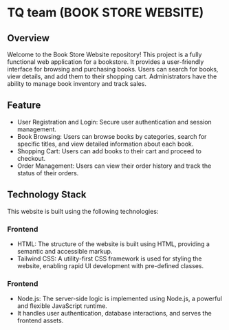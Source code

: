 # TQ team (BOOK STORE WEBSITE)

## Overview 

Welcome to the Book Store Website repository! This project is a fully functional web application for a bookstore. It provides a user-friendly interface for browsing and purchasing books. Users can search for books, view details, and add them to their shopping cart. Administrators have the ability to manage book inventory and track sales.
## Feature

-  User Registration and Login: Secure user authentication and session management.
-  Book Browsing: Users can browse books by categories, search for specific titles, and view detailed information about each book.
-  Shopping Cart: Users can add books to their cart and proceed to checkout.
-  Order Management: Users can view their order history and track the status of their orders.

## Technology Stack
This website is built using the following technologies:
### Frontend
-  HTML: The structure of the website is built using HTML, providing a semantic and accessible markup.
-  Tailwind CSS: A utility-first CSS framework is used for styling the website, enabling rapid UI development with pre-defined classes.
### Frontend
-  Node.js: The server-side logic is implemented using Node.js, a powerful and flexible JavaScript runtime.
 -  It handles user authentication, database interactions, and serves the frontend assets.
